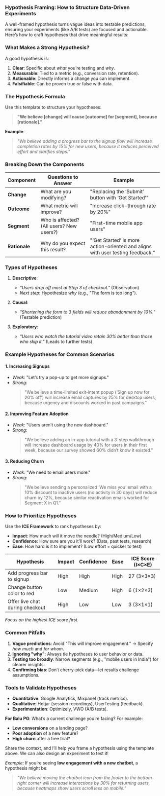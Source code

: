 ### **Hypothesis Framing: How to Structure Data-Driven Experiments**
A well-framed hypothesis turns vague ideas into testable predictions, ensuring your experiments (like A/B tests) are focused and actionable. Here’s how to craft hypotheses that drive meaningful results:

### **What Makes a Strong Hypothesis?**
A good hypothesis is:
1. **Clear**: Specific about *what* you’re testing and *why*.
2. **Measurable**: Tied to a metric (e.g., conversion rate, retention).
3. **Actionable**: Directly informs a change you can implement.
4. **Falsifiable**: Can be proven true *or* false with data.

### **The Hypothesis Formula**
Use this template to structure your hypotheses:
> **"We believe [change] will cause [outcome] for [segment], because [rationale]."**

**Example**:
> *"We believe adding a progress bar to the signup flow will increase completion rates by 15% for new users, because it reduces perceived effort and clarifies steps."*

### **Breaking Down the Components**
| Component       | Questions to Answer                          | Example                                  |
|-----------------|---------------------------------------------|------------------------------------------|
| **Change**      | What are you modifying?                     | "Replacing the ‘Submit’ button with ‘Get Started’" |
| **Outcome**     | What metric will improve?                   | "Increase click-through rate by 20%"     |
| **Segment**     | Who is affected? (All users? New users?)    | "First-time mobile app users"            |
| **Rationale**   | Why do you expect this result?              | "‘Get Started’ is more action-oriented and aligns with user testing feedback." |

### **Types of Hypotheses**
1. **Descriptive**:
   - *"Users drop off most at Step 3 of checkout."* (Observation)
   - *Next step*: Hypothesize *why* (e.g., "The form is too long").

2. **Causal**:
   - *"Shortening the form to 3 fields will reduce abandonment by 10%."* (Testable prediction)

3. **Exploratory**:
   - *"Users who watch the tutorial video retain 30% better than those who skip it."* (Leads to further tests)

### **Example Hypotheses for Common Scenarios**
#### **1. Increasing Signups**
- *Weak*: "Let’s try a pop-up to get more signups."
- *Strong*:
  > "We believe a time-limited exit-intent popup (‘Sign up now for 20% off’) will increase email captures by 25% for desktop users, because urgency and discounts worked in past campaigns."

#### **2. Improving Feature Adoption**
- *Weak*: "Users aren’t using the new dashboard."
- *Strong*:
  > "We believe adding an in-app tutorial with a 3-step walkthrough will increase dashboard usage by 40% for users in their first week, because our survey showed 60% didn’t know it existed."

#### **3. Reducing Churn**
- *Weak*: "We need to email users more."
- *Strong*:
  > "We believe sending a personalized ‘We miss you’ email with a 10% discount to inactive users (no activity in 30 days) will reduce churn by 12%, because similar reactivation emails worked for Segment X in Q1."

### **How to Prioritize Hypotheses**
Use the **ICE Framework** to rank hypotheses by:
- **Impact**: How much will it move the needle? (High/Medium/Low)
- **Confidence**: How sure are you it’ll work? (Data, past tests, research)
- **Ease**: How hard is it to implement? (Low effort = quicker to test)



| Hypothesis                          | Impact | Confidence | Ease | ICE Score (I×C×E) |
|-------------------------------------|--------|------------|------|-------------------|
| Add progress bar to signup          | High   | High       | High | 27 (3×3×3)        |
| Change button color to red          | Low    | Medium     | High | 6 (1×2×3)         |
| Offer live chat during checkout     | High   | Low        | Low  | 3 (3×1×1)         |

*Focus on the highest ICE score first.*

### **Common Pitfalls**
1. **Vague predictions**: Avoid "This will improve engagement." → Specify *how much* and *for whom*.
2. **Ignoring "why"**: Always tie hypotheses to user behavior or data.
3. **Testing too broadly**: Narrow segments (e.g., "mobile users in India") for clearer insights.
4. **Confirming bias**: Don’t cherry-pick data—let results challenge assumptions.

### **Tools to Validate Hypotheses**
- **Quantitative**: Google Analytics, Mixpanel (track metrics).
- **Qualitative**: Hotjar (session recordings), UserTesting (feedback).
- **Experimentation**: Optimizely, VWO (A/B tests).

**For Balu PG**:
What’s a current challenge you’re facing? For example:
- **Low conversions** on a landing page?
- **Poor adoption** of a new feature?
- **High churn** after a free trial?

Share the context, and I’ll help you frame a hypothesis using the template above. We can also design an experiment to test it!

*Example*:
If you’re seeing **low engagement with a new chatbot**, a hypothesis might be:
> *"We believe moving the chatbot icon from the footer to the bottom-right corner will increase interactions by 30% for returning users, because heatmaps show users scroll less on mobile."*
